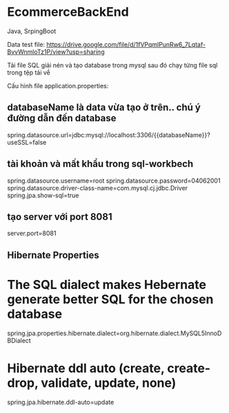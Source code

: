 # EcommerceBackEnd
Java, SrpingBoot


Data test file: https://drive.google.com/file/d/1fVPqmlPunRw6_7Lqtaf-BvvWnmloTz1P/view?usp=sharing

Tải file SQL giải nén và tạo database trong mysql sau đó chạy từng file sql trong tệp tải về


Cấu hình file application.properties:
  



## databaseName là data vừa tạo ở trên.. chú ý  đường dẫn đến database
spring.datasource.url=jdbc:mysql://localhost:3306/{{databaseName}}?useSSL=false 

## tài khoản và mất khẩu trong sql-workbech
spring.datasource.username=root
spring.datasource.password=04062001
spring.datasource.driver-class-name=com.mysql.cj.jdbc.Driver
spring.jpa.show-sql=true

## tạo server với port 8081
server.port=8081
## Hibernate Properties
# The SQL dialect makes Hebernate generate better SQL for the chosen database
spring.jpa.properties.hibernate.dialect=org.hibernate.dialect.MySQL5InnoDBDialect
# Hibernate ddl auto (create, create-drop, validate, update, none)
spring.jpa.hibernate.ddl-auto=update
